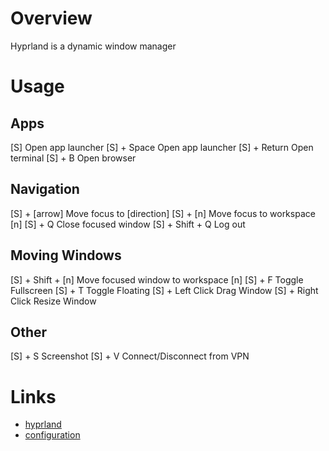 # Overview

Hyprland is a dynamic window manager

# Usage

## Apps

[S]                 Open app launcher
[S] + Space         Open app launcher
[S] + Return        Open terminal
[S] + B             Open browser

## Navigation

[S] + [arrow]       Move focus to [direction]
[S] + [n]           Move focus to workspace [n]
[S] + Q             Close focused window
[S] + Shift + Q     Log out

## Moving Windows

[S] + Shift + [n]   Move focused window to workspace [n]
[S] + F             Toggle Fullscreen
[S] + T             Toggle Floating
[S] + Left Click    Drag Window
[S] + Right Click   Resize Window

## Other
[S] + S             Screenshot
[S] + V             Connect/Disconnect from VPN

# Links

- [hyprland](https://hyprland.org/)
- [configuration](https://wiki.hyprland.org/Configuring/)
